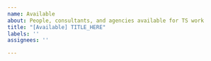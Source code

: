```yaml
---
name: Available
about: People, consultants, and agencies available for TS work
title: "[Available] TITLE_HERE"
labels: ''
assignees: ''

---
```



